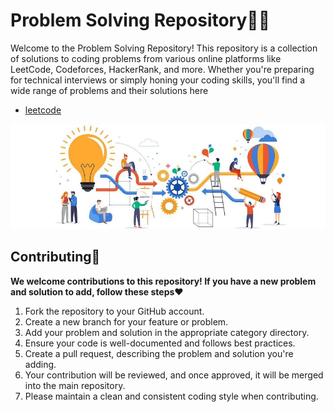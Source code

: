 # Problem Solving Repository🧑‍💻

Welcome to the Problem Solving Repository! This repository is a collection of solutions to coding problems from various online platforms like LeetCode, Codeforces, HackerRank, and more. Whether you're preparing for technical interviews or simply honing your coding skills, you'll find a wide range of problems and their solutions here
- [leetcode](https://leetcode.com/problems/two-sum/)

<img src="ps.jpg" alt="">

## Contributing🤝
**We welcome contributions to this repository! If you have a new problem and solution to add, follow these steps**❤️

1. Fork the repository to your GitHub account.
2. Create a new branch for your feature or problem.
3. Add your problem and solution in the appropriate category directory.
4. Ensure your code is well-documented and follows best practices.
5. Create a pull request, describing the problem and solution you're adding.
6. Your contribution will be reviewed, and once approved, it will be merged into the main repository.
7. Please maintain a clean and consistent coding style when contributing.
